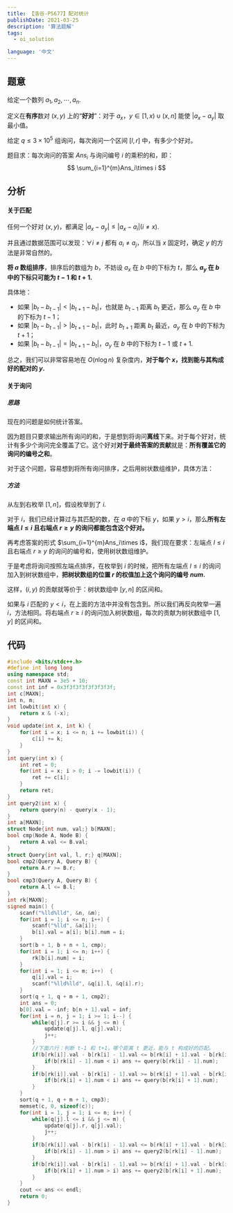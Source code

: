 ```yaml
---
title: 【洛谷-P5677】配对统计
publishDate: 2021-03-25
description: '算法题解'
tags:
  - oi_solution

language: '中文'
---
```


## 题意

给定一个数列 $a_1, a_2, \cdots, a_n$.

定义在**有序**数对 $(x, y)$ 上的“**好对**”：对于 $a_x$，$y\in[1, x)\cup(x, n]$ 能使 $|a_x-a_y|$ 取最小值。

给定 $q\leq 3\times 10^5$ 组询问，每次询问一个区间 $[l, r]$ 中，有多少个好对。

题目求：每次询问的答案 $Ans_i$ 与询问编号 $i$ 的乘积的和，即：
$$
\sum_{i=1}^{m}Ans_i\times i
$$

##  分析

#### 关于匹配

任何一个好对 $(x, y)$，都满足 $|a_x-a_y|\leq |a_x-a_i|(i\neq x)$.

并且通过数据范围可以发现：$\forall i\neq j$ 都有 $a_i\neq a_j$，所以当 $x$ 固定时，确定 $y$ 的方法是非常自然的。

**将 $a$ 数组排序**，排序后的数组为 $b$，不妨设 $a_x$ 在 $b$ 中的下标为 $t$，那么 **$a_y$ 在 $b$ 中的下标只可能为 $t-1$ 和 $t+1$.**

具体地：

- 如果 $|b_t-b_{t-1}|<|b_{t+1}-b_{t}|$，也就是 $b_{t-1}$ 距离 $b_t$ 更近，那么 $a_y$ 在 $b$ 中的下标为 $t-1$；
- 如果 $|b_t-b_{t-1}|>|b_{t+1}-b_{t}|$，此时 $b_{t+1}$ 距离 $b_t$ 最近，$a_y$ 在 $b$ 中的下标为 $t+1$；
- 如果 $|b_t-b_{t-1}|=|b_{t+1}-b_{t}|$，$a_y$ 在 $b$ 中的下标为 $t-1$ 或 $t+1$.

总之，我们可以非常容易地在 $O(n\log n)$ 复杂度内，**对于每个 $x$，找到能与其构成好的配对的 $y$.**

#### 关于询问

##### 思路

现在的问题是如何统计答案。

因为题目只要求输出所有询问的和，于是想到将询问**离线**下来。对于每个好对，统计有多少个询问完全覆盖了它。这个好对**对于最终答案的贡献**就是：**所有覆盖它的询问的编号之和**。

对于这个问题，容易想到将所有询问排序，之后用树状数组维护，具体方法：

##### 方法

从左到右枚举 $[1, n]$，假设枚举到了 $i$. 

对于 $i$，我们已经计算过与其匹配的数，在 $a$ 中的下标 $y$，如果 $y>i$，那么**所有左端点 $l\leq i$ 且右端点 $r\geq y$ 的询问都能包含这个好对。**

再考虑答案的形式 $\sum_{i=1}^{m}Ans_i\times i$，我们现在要求：左端点 $l\leq i$ 且右端点 $r\geq y$ 的询问的编号和，使用树状数组维护。

于是考虑将询问按照左端点排序，在枚举到 $i$ 的时候，把所有左端点 $l\leq i$ 的询问加入到树状数组中，**把树状数组的位置 $r$ 的权值加上这个询问的编号 $num$.**

这样，$(i, y)$ 的贡献就等价于：树状数组中 $[y, n]$ 的区间和。



如果与 $i$ 匹配的 $y<i$，在上面的方法中并没有包含到。所以我们再反向枚举一遍 $i$，方法相同。将右端点 $r\geq i$ 的询问加入树状数组，每次的贡献为树状数组中 $[1, y]$ 的区间和。

## 代码

```cpp
#include <bits/stdc++.h>
#define int long long
using namespace std;
const int MAXN = 3e5 + 10;
const int inf = 0x3f3f3f3f3f3f3f3f;
int c[MAXN];
int n, m;
int lowbit(int x) {
	return x & (-x);
}
void update(int x, int k) {
	for(int i = x; i <= n; i += lowbit(i)) {
		c[i] += k;
	}
}
int query(int x) {
	int ret = 0;
	for(int i = x; i > 0; i -= lowbit(i)) {
		ret += c[i];
	}
	return ret;
}
int query2(int x) {
	return query(n) - query(x - 1);
}
int a[MAXN];
struct Node{int num, val;} b[MAXN];
bool cmp(Node A, Node B) {
	return A.val <= B.val;
}
struct Query{int val, l, r;} q[MAXN];
bool cmp2(Query A, Query B) {
	return A.r >= B.r;
}
bool cmp3(Query A, Query B) {
	return A.l <= B.l;
}
int rk[MAXN];
signed main() {
	scanf("%lld%lld", &n, &m);
	for(int i = 1; i <= n; i++) {
		scanf("%lld", &a[i]);
		b[i].val = a[i]; b[i].num = i;
	}
	sort(b + 1, b + n + 1, cmp);
	for(int i = 1; i <= n; i++) {
		rk[b[i].num] = i;
	}
	for(int i = 1; i <= m; i++)  {
		q[i].val = i;
		scanf("%lld%lld", &q[i].l, &q[i].r);
	}
	sort(q + 1, q + m + 1, cmp2);
	int ans = 0;
	b[0].val = -inf; b[n + 1].val = inf;
	for(int i = n, j = 1; i >= 1; i--) {
		while(q[j].r >= i && j <= m) {
			update(q[j].l, q[j].val);
			j++;
		}
        //下面六行：判断 t-1 和 t+1，哪个距离 t 更近，能与 t 构成好的匹配。
		if(b[rk[i]].val - b[rk[i] - 1].val <= b[rk[i] + 1].val - b[rk[i]].val) {
			if(b[rk[i] - 1].num < i) ans += query(b[rk[i] - 1].num);
		}
		if(b[rk[i]].val - b[rk[i] - 1].val >= b[rk[i] + 1].val - b[rk[i]].val) {
			if(b[rk[i] + 1].num < i) ans += query(b[rk[i] + 1].num);
		}
	}
	sort(q + 1, q + m + 1, cmp3);
	memset(c, 0, sizeof(c));
	for(int i = 1, j = 1; i <= n; i++) {
		while(q[j].l <= i && j <= m) {
			update(q[j].r, q[j].val);
			j++;
		}
		if(b[rk[i]].val - b[rk[i] - 1].val <= b[rk[i] + 1].val - b[rk[i]].val) {
			if(b[rk[i] - 1].num > i) ans += query2(b[rk[i] - 1].num);
		}
		if(b[rk[i]].val - b[rk[i] - 1].val >= b[rk[i] + 1].val - b[rk[i]].val) {
			if(b[rk[i] + 1].num > i) ans += query2(b[rk[i] + 1].num);
		}
	}
	cout << ans << endl;
	return 0;
}
```